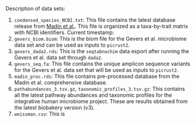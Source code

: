Description of data sets:  

1. `condensed_species_NCBI.txt`: This file contains the latest database release from [Madin et al.](). This file is organized as a taxa-by-trait matrix with NCBI identifiers. Current timestamp:  
2. `gevers_biom.biom`: This is the biom file for the Gevers et al. microbiome data set and can be used as inputs to `picrust2`.    
3. `gevers_dada2.rds`: This is the `seqtabnochim` data export after running the Gevers et al. data set through `dada2`.  
4. `gevers_seq.fa`: This file contains the unique amplicon sequence variants for the Gevers et al. data set that will be used as inputs to `picrust2`.  
5. `madin_proc.rds`: This file contains pre-processed database from the Madin et al. comprehensive database.  
6. `pathabundances_3.tsv.gz`, `taxonomic_profiles_3.tsv.gz`: This contains all the latest pathway abundances and taxonomic profiles for the integrative human microbiome project. These are results obtained from the latest biobakery version (v3).  
7. `weissman.csv`: This is 
